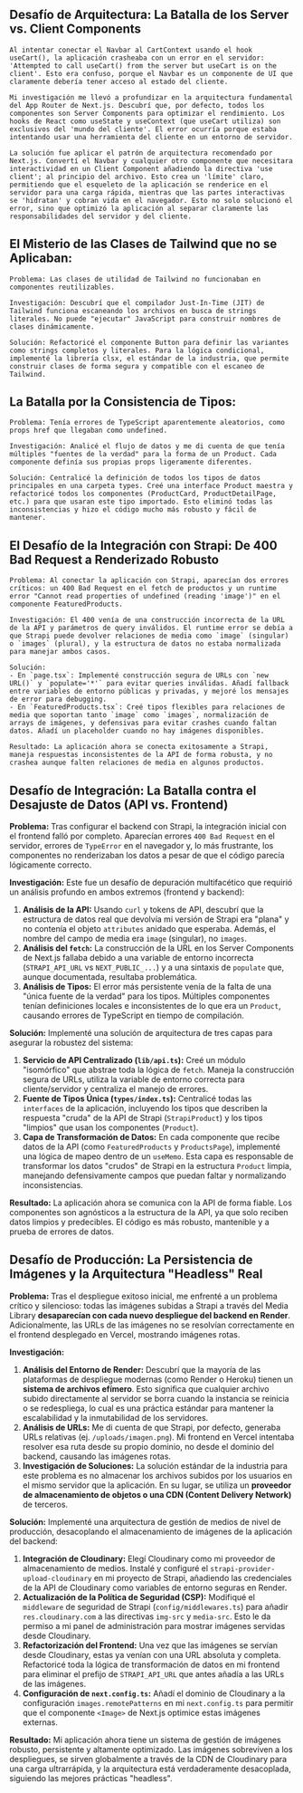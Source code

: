 ## Desafío de Arquitectura: La Batalla de los Server vs. Client Components

    Al intentar conectar el Navbar al CartContext usando el hook useCart(), la aplicación crasheaba con un error en el servidor: 'Attempted to call useCart() from the server but useCart is on the client'. Esto era confuso, porque el Navbar es un componente de UI que claramente debería tener acceso al estado del cliente.

    Mi investigación me llevó a profundizar en la arquitectura fundamental del App Router de Next.js. Descubrí que, por defecto, todos los componentes son Server Components para optimizar el rendimiento. Los hooks de React como useState y useContext (que useCart utiliza) son exclusivos del 'mundo del cliente'. El error ocurría porque estaba intentando usar una herramienta del cliente en un entorno de servidor.

    La solución fue aplicar el patrón de arquitectura recomendado por Next.js. Convertí el Navbar y cualquier otro componente que necesitara interactividad en un Client Component añadiendo la directiva 'use client'; al principio del archivo. Esto crea un 'límite' claro, permitiendo que el esqueleto de la aplicación se renderice en el servidor para una carga rápida, mientras que las partes interactivas se 'hidratan' y cobran vida en el navegador. Esto no solo solucionó el error, sino que optimizó la aplicación al separar claramente las responsabilidades del servidor y del cliente.

## El Misterio de las Clases de Tailwind que no se Aplicaban:

    Problema: Las clases de utilidad de Tailwind no funcionaban en componentes reutilizables.

    Investigación: Descubrí que el compilador Just-In-Time (JIT) de Tailwind funciona escaneando los archivos en busca de strings literales. No puede "ejecutar" JavaScript para construir nombres de clases dinámicamente.

    Solución: Refactoricé el componente Button para definir las variantes como strings completos y literales. Para la lógica condicional, implementé la librería clsx, el estándar de la industria, que permite construir clases de forma segura y compatible con el escaneo de Tailwind.

## La Batalla por la Consistencia de Tipos:

    Problema: Tenía errores de TypeScript aparentemente aleatorios, como props href que llegaban como undefined.

    Investigación: Analicé el flujo de datos y me di cuenta de que tenía múltiples "fuentes de la verdad" para la forma de un Product. Cada componente definía sus propias props ligeramente diferentes.

    Solución: Centralicé la definición de todos los tipos de datos principales en una carpeta types. Creé una interface Product maestra y refactoricé todos los componentes (ProductCard, ProductDetailPage, etc.) para que usaran este tipo importado. Esto eliminó todas las inconsistencias y hizo el código mucho más robusto y fácil de mantener.

## El Desafío de la Integración con Strapi: De 400 Bad Request a Renderizado Robusto

    Problema: Al conectar la aplicación con Strapi, aparecían dos errores críticos: un 400 Bad Request en el fetch de productos y un runtime error "Cannot read properties of undefined (reading 'image')" en el componente FeaturedProducts.

    Investigación: El 400 venía de una construcción incorrecta de la URL de la API y parámetros de query inválidos. El runtime error se debía a que Strapi puede devolver relaciones de media como `image` (singular) o `images` (plural), y la estructura de datos no estaba normalizada para manejar ambos casos.

    Solución:
    - En `page.tsx`: Implementé construcción segura de URLs con `new URL()` y `populate='*'` para evitar queries inválidas. Añadí fallback entre variables de entorno públicas y privadas, y mejoré los mensajes de error para debugging.
    - En `FeaturedProducts.tsx`: Creé tipos flexibles para relaciones de media que soportan tanto `image` como `images`, normalización de arrays de imágenes, y defensivas para evitar crashes cuando faltan datos. Añadí un placeholder cuando no hay imágenes disponibles.

    Resultado: La aplicación ahora se conecta exitosamente a Strapi, maneja respuestas inconsistentes de la API de forma robusta, y no crashea aunque falten relaciones de media en algunos productos.

## Desafío de Integración: La Batalla contra el Desajuste de Datos (API vs. Frontend)

**Problema:** Tras configurar el backend con Strapi, la integración inicial con el frontend falló por completo. Aparecían errores `400 Bad Request` en el servidor, errores de `TypeError` en el navegador y, lo más frustrante, los componentes no renderizaban los datos a pesar de que el código parecía lógicamente correcto.

**Investigación:** Este fue un desafío de depuración multifacético que requirió un análisis profundo en ambos extremos (frontend y backend):

1.  **Análisis de la API:** Usando `curl` y tokens de API, descubrí que la estructura de datos real que devolvía mi versión de Strapi era "plana" y no contenía el objeto `attributes` anidado que esperaba. Además, el nombre del campo de media era `image` (singular), no `images`.
2.  **Análisis del `fetch`:** La construcción de la URL en los Server Components de Next.js fallaba debido a una variable de entorno incorrecta (`STRAPI_API_URL` vs `NEXT_PUBLIC_...`) y a una sintaxis de `populate` que, aunque documentada, resultaba problemática.
3.  **Análisis de Tipos:** El error más persistente venía de la falta de una "única fuente de la verdad" para los tipos. Múltiples componentes tenían definiciones locales e inconsistentes de lo que era un `Product`, causando errores de TypeScript en tiempo de compilación.

**Solución:** Implementé una solución de arquitectura de tres capas para asegurar la robustez del sistema:

1.  **Servicio de API Centralizado (`lib/api.ts`):** Creé un módulo "isomórfico" que abstrae toda la lógica de `fetch`. Maneja la construcción segura de URLs, utiliza la variable de entorno correcta para cliente/servidor y centraliza el manejo de errores.
2.  **Fuente de Tipos Única (`types/index.ts`):** Centralicé todas las `interfaces` de la aplicación, incluyendo los tipos que describen la respuesta "cruda" de la API de Strapi (`StrapiProduct`) y los tipos "limpios" que usan los componentes (`Product`).
3.  **Capa de Transformación de Datos:** En cada componente que recibe datos de la API (como `FeaturedProducts` y `ProductsPage`), implementé una lógica de mapeo dentro de un `useMemo`. Esta capa es responsable de transformar los datos "crudos" de Strapi en la estructura `Product` limpia, manejando defensivamente campos que puedan faltar y normalizando inconsistencias.

**Resultado:** La aplicación ahora se comunica con la API de forma fiable. Los componentes son agnósticos a la estructura de la API, ya que solo reciben datos limpios y predecibles. El código es más robusto, mantenible y a prueba de errores de datos.

## Desafío de Producción: La Persistencia de Imágenes y la Arquitectura "Headless" Real

**Problema:** Tras el despliegue exitoso inicial, me enfrenté a un problema crítico y silencioso: todas las imágenes subidas a Strapi a través del Media Library **desaparecían con cada nuevo despliegue del backend en Render**. Adicionalmente, las URLs de las imágenes no se resolvían correctamente en el frontend desplegado en Vercel, mostrando imágenes rotas.

**Investigación:**

1.  **Análisis del Entorno de Render:** Descubrí que la mayoría de las plataformas de despliegue modernas (como Render o Heroku) tienen un **sistema de archivos efímero**. Esto significa que cualquier archivo subido directamente al servidor se borra cuando la instancia se reinicia o se redespliega, lo cual es una práctica estándar para mantener la escalabilidad y la inmutabilidad de los servidores.
2.  **Análisis de URLs:** Me di cuenta de que Strapi, por defecto, generaba URLs relativas (ej. `/uploads/imagen.png`). Mi frontend en Vercel intentaba resolver esa ruta desde su propio dominio, no desde el dominio del backend, causando las imágenes rotas.
3.  **Investigación de Soluciones:** La solución estándar de la industria para este problema es no almacenar los archivos subidos por los usuarios en el mismo servidor que la aplicación. En su lugar, se utiliza un **proveedor de almacenamiento de objetos o una CDN (Content Delivery Network)** de terceros.

**Solución:**
Implementé una arquitectura de gestión de medios de nivel de producción, desacoplando el almacenamiento de imágenes de la aplicación del backend:

1.  **Integración de Cloudinary:** Elegí Cloudinary como mi proveedor de almacenamiento de medios. Instalé y configuré el `strapi-provider-upload-cloudinary` en mi proyecto de Strapi, añadiendo las credenciales de la API de Cloudinary como variables de entorno seguras en Render.
2.  **Actualización de la Política de Seguridad (CSP):** Modifiqué el `middleware` de seguridad de Strapi (`config/middlewares.ts`) para añadir `res.cloudinary.com` a las directivas `img-src` y `media-src`. Esto le da permiso a mi panel de administración para mostrar imágenes servidas desde Cloudinary.
3.  **Refactorización del Frontend:** Una vez que las imágenes se servían desde Cloudinary, estas ya venían con una URL absoluta y completa. Refactoricé toda la lógica de transformación de datos en mi frontend para eliminar el prefijo de `STRAPI_API_URL` que antes añadía a las URLs de las imágenes.
4.  **Configuración de `next.config.ts`:** Añadí el dominio de Cloudinary a la configuración `images.remotePatterns` en mi `next.config.ts` para permitir que el componente `<Image>` de Next.js optimice estas imágenes externas.

**Resultado:** Mi aplicación ahora tiene un sistema de gestión de imágenes robusto, persistente y altamente optimizado. Las imágenes sobreviven a los despliegues, se sirven globalmente a través de la CDN de Cloudinary para una carga ultrarrápida, y la arquitectura está verdaderamente desacoplada, siguiendo las mejores prácticas "headless".
